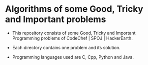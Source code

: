 Algorithms of some Good, Tricky and Important problems
=======================================================

+ This repository consists of some Good, Tricky and Important Programming
problems of CodeChef | SPOJ | HackerEarth.

+ Each directory contains one problem and its solution.

+ Programming languages used are C, Cpp, Python and Java.
